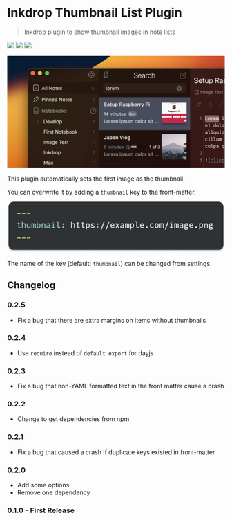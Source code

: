 # Inkdrop Thumbnail List Plugin

> Inkdrop plugin to show thumbnail images in note lists

![](https://inkdrop-plugin-badge.vercel.app/api/version/thumbnail-list) ![](https://inkdrop-plugin-badge.vercel.app/api/downloads/thumbnail-list) ![](https://img.shields.io/github/license/Fus1onDev/inkdrop-thumbnail-list?style=plastic)

![](./images/ss.png)

This plugin automatically sets the first image as the thumbnail.

You can overwrite it by adding a `thumbnail` key to the front-matter.

![](./images/example.png)

The name of the key (default: `thumbnail`) can be changed from settings.

## Changelog

### 0.2.5

- Fix a bug that there are extra margins on items without thumbnails

### 0.2.4

- Use `require` instead of `default export` for dayjs

### 0.2.3

- Fix a bug that non-YAML formatted text in the front matter cause a crash

### 0.2.2

- Change to get dependencies from npm

### 0.2.1

- Fix a bug that caused a crash if duplicate keys existed in front-matter

### 0.2.0

- Add some options
- Remove one dependency

### 0.1.0 - First Release